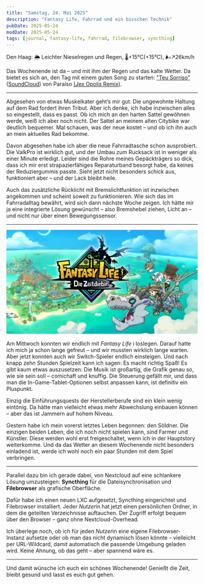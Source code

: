 ```yaml
---
title: "Samstag, 24. Mai 2025"
description: "Fantasy Life, Fahrrad und ein bisschen Technik"
pubDate: 2025-05-24
modDate: 2025-05-24
tags: [journal, fantasy-life, fahrrad, filebrowser, syncthing]
---
```


Den Haag:️ 🌦  Leichter Nieselregen und Regen, 🌡️+15°C(+15°C), 🌬️↗26km/h

Das Wochenende ist da – und mit ihm der Regen und das kalte Wetter.
Da bietet es sich an, den Tag mit einem guten Song zu starten:
["Teu Sorriso"](https://www.yout-ube.com/watch?v=IRqkY6tSzOM)
([SoundCloud](https://soundcloud.com/delicieuse-musique))
von Paraíso [(Jex Opolis Remix)](https://soundcloud.com/paraisoofficial/teu-sorriso-jex-opolis-remix).

---

Abgesehen von etwas Muskelkater geht’s mir gut.
Die ungewohnte Haltung auf dem Rad fordert ihren Tribut.
Aber ich denke, ich habe inzwischen alles so eingestellt, dass es passt.
Ob ich mich an den harten Sattel gewöhnen werde, weiß ich aber noch nicht.
Der Sattel an meinem alten Citybike war deutlich bequemer.
Mal schauen, was der neue kostet – und ob ich ihn auch an mein aktuelles Rad bekomme.

Davon abgesehen habe ich aber die neue Fahrradtasche schon ausprobiert.
Die ValkPro ist wirklich gut, und der Umbau zum Rucksack ist in weniger als einer Minute erledigt.
Leider sind die Rohre meines Gepäckträgers so dick,
dass ich mir erst strapazierfähiges Reparaturband besorgt habe,
da keines der Reduziergummis passte.
Sieht jetzt nicht besonders schick aus, funktioniert aber – und der Lack bleibt heile.

Auch das zusätzliche Rücklicht mit Bremslichtfunktion ist inzwischen angekommen
und scheint soweit zu funktionieren.
Wie sich das im Fahrradalltag bewährt, wird sich dann nächste Woche zeigen.
Ich hätte mir ja eine integrierte Lösung gewünscht – also Bremshebel ziehen, Licht an –
und nicht nur über einen Bewegungssensor.

---

![Fantasy Life i Titelbildschirm](./2025-05-24-fantasy-life-i.jpg)

Am Mittwoch konnten wir endlich mit *Fantasy Life i* loslegen.
Darauf hatte ich mich ja schon lange gefreut – und wir mussten wirklich lange warten.
Aber jetzt konnten auch wir Switch-Spieler endlich einsteigen.
Und nach knapp zehn Stunden Spielzeit kann ich sagen: Es macht richtig Spaß!
Es gibt kaum etwas auszusetzen:
Die Musik ist großartig, die Grafik genau so, wie sie sein soll – comichaft und knuffig.
Die Steuerung gefällt mir, und dass man die In-Game-Tablet-Optionen selbst anpassen kann,
ist definitiv ein Pluspunkt.

Einzig die Einführungsquests der Herstellerberufe sind ein klein wenig eintönig.
Da hätte man vielleicht etwas mehr Abwechslung einbauen können –
aber das ist Jammern auf hohem Niveau.

Gestern habe ich mein vorerst letztes Leben begonnen: den Söldner.
Die einzigen beiden Leben, die ich noch nicht spielen kann, sind Farmer und Künstler.
Diese werden wohl erst freigeschaltet, wenn ich in der Hauptstory weiterkomme.
Und da das Wetter an diesem Wochenende nicht besonders einladend ist,
werde ich wohl noch ein paar Stunden mit dem Spiel verbringen.

---

Parallel dazu bin ich gerade dabei, von Nextcloud auf eine schlankere Lösung umzusteigen:
**Syncthing** für die Dateisynchronisation und **Filebrowser** als grafische Oberfläche.

Dafür habe ich einen neuen LXC aufgesetzt, Syncthing eingerichtet und Filebrowser installiert.
Jede*r Nutzer*in hat jetzt einen persönlichen Ordner, in dem die geteilten Verzeichnisse auftauchen.
Der Zugriff erfolgt bequem über den Browser – ganz ohne Nextcloud-Overhead.

Ich überlege noch, ob ich für jede*n Nutzer*in eine eigene Filebrowser-Instanz aufsetze
oder ob man das nicht dynamisch lösen könnte – vielleicht per URL-Wildcard,
damit automatisch die passende Umgebung geladen wird.
Keine Ahnung, ob das geht – aber spannend wäre es.

---

Und damit wünsche ich euch ein schönes Wochenende!
Genießt die Zeit, bleibt gesund und lasst es euch gut gehen.
